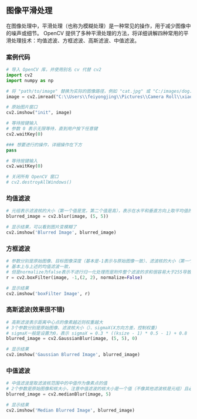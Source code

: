 ## 图像平滑处理
在图像处理中，平滑处理（也称为模糊处理）是一种常见的操作，用于减少图像中的噪声或细节。
OpenCV 提供了多种平滑处理的方法，将详细讲解四种常用的平滑处理技术：均值滤波、方框滤波、高斯滤波、中值滤波。

### 案例代码
~~~python
# 导入 OpenCV 库，并使用别名 cv 代替 cv2
import cv2
import numpy as np

# 将 "path/to/image" 替换为实际的图像路径，例如 "cat.jpg" 或 "C:/images/dog.png"
image = cv2.imread("C:\\Users\\feiyongjing\\Pictures\\Camera Roll\\xiao.jpeg")

# 原始图片窗口
cv2.imshow("init", image)

# 等待按键输入
# 参数 0 表示无限等待，直到用户按下任意键
cv2.waitKey(0)

### 想要进行的操作，详细操作在下方
pass

# 等待按键输入
cv2.waitKey(0)

# 关闭所有 OpenCV 窗口
# cv2.destroyAllWindows()
~~~

### 均值滤波
~~~python
# 元组表示滤波核的大小（第一个值是宽，第二个值是高），表示在水平和垂直方向上取平均值的范围（注意是总宽度和总高度，即以这个像素为中心周围5*5范围像素的像素值的平均值），每个像素都按照这个进行计算获得新的像素值，然后形成新的图片
blurred_image = cv2.blur(image, (5, 5))

# 显示结果，可以看到图片变模糊了
cv2.imshow('Blurred Image', blurred_image)
~~~

### 方框滤波
~~~python
# 参数分别是原始图像、目标图像深度（基本是-1表示与原始图像一致）、滤波核的大小（第一个值是宽，第二个值是高）、normalize表示是否进行归一化处理
# 基本上与上述的均值滤波一致，
# 但是normalize为false表示不进行归一化处理而是附件整个滤波的求和很容易大于255导致值是255直接显示白色，不过滤波核小一些还是可以将图像调模糊且亮一些
r = cv2.boxFilter(image, -1,(2, 2), normalize=False)

# 显示结果
cv2.imshow('boxFilter Image', r)
~~~

### 高斯滤波(效果很不错)
~~~python
# 高斯滤波表示距离中心点的像素越近则权重越大
# 3个参数分别是原始图像、滤波核大小（）、sigmaX(X方向方差，控制权重)
# sigmaX一般是设置为0，表示 sigmaX = 0.3 * ((ksize - 1) * 0.5 - 1) + 0.8
blurred_image = cv2.GaussianBlur(image, (5, 5), 0)

# 显示结果
cv2.imshow('Gaussian Blurred Image', blurred_image)
~~~

### 中值滤波
~~~python
# 中值滤波是取滤波核范围中的中值作为像素点的值
# 2个参数是原始图像和核大小，注意中值滤波的核大小是一个值（不像其他滤波核是元组）且必须是奇数
blurred_image = cv2.medianBlur(image, 5)

# 显示结果
cv2.imshow('Median Blurred Image', blurred_image)
~~~


